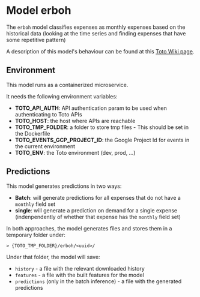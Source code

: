 # Model erboh
The `erboh` model classifies expenses as monthly expenses based on the historical data (looking at the time series and finding expenses that have some repetitive pattern)

A description of this model's behaviour can be found at this [Toto Wiki page](https://github.com/nicolasances/guides/wiki/Model-Design:-erboh).

## Environment
This model runs as a containerized microservice. 

It needs the following environment variables: 
 * **TOTO_API_AUTH**: API authentication param to be used when authenticating to Toto APIs
 * **TOTO_HOST**: the host where APIs are reachable 
 * **TOTO_TMP_FOLDER**: a folder to store tmp files - This should be set in the Dockerfile
 * **TOTO_EVENTS_GCP_PROJECT_ID**: the Google Project Id for events in the current environment
 * **TOTO_ENV**: the Toto environment (dev, prod, ...)

## Predictions
This model generates predictions in two ways: 
 * **Batch**: will generate predictions for all expenses that do not have a `monthly` field set
 * **single**: will generate a prediction on demand for a single expense (indenpendently of whether that expense has the `monthly` field set)

In both approaches, the model generates files and stores them in a temporary folder under:
```
> {TOTO_TMP_FOLDER}/erboh/<uuid>/
```
Under that folder, the model will save:
 * `history` - a file with the relevant downloaded history
 * `features` - a file with the built features for the model
 * `predictions` (only in the batch inference) - a file with the generated predictions